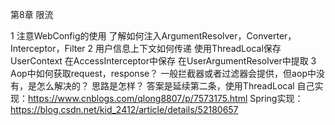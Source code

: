 第8章
限流

1 注意WebConfig的使用
了解如何注入ArgumentResolver，Converter，Interceptor，Filter
2 用户信息上下文如何传递
使用ThreadLocal保存UserContext
在AccessInterceptor中保存
在UserArgumentResolver中提取
3 Aop中如何获取request，response？
一般拦截器或者过滤器会提供，但aop中没有，是怎么解决的？
思路是怎样？ 答案是延续第二条，使用ThreadLocal
自己实现：https://www.cnblogs.com/qlong8807/p/7573175.html
Spring实现：https://blog.csdn.net/kid_2412/article/details/52180657
